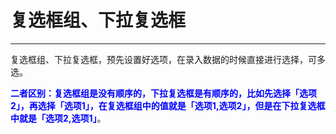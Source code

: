 # 复选框组、下拉复选框
***
复选框组、下拉复选框，预先设置好选项，在录入数据的时候直接进行选择，可多选。

**<font color="blue">二者区别：复选框组是没有顺序的，下拉复选框是有顺序的，比如先选择「选项2」，再选择「选项1」，在复选框组中的值就是「选项1,选项2」，但是在下拉复选框中就是「选项2,选项1」</font>**。


